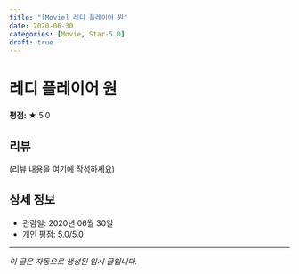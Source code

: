 ```yaml
---
title: "[Movie] 레디 플레이어 원"
date: 2020-06-30
categories: [Movie, Star-5.0]
draft: true
---
```


# 레디 플레이어 원

**평점:** ★ 5.0

## 리뷰

(리뷰 내용을 여기에 작성하세요)

## 상세 정보

- 관람일: 2020년 06월 30일
- 개인 평점: 5.0/5.0

---

*이 글은 자동으로 생성된 임시 글입니다.*
